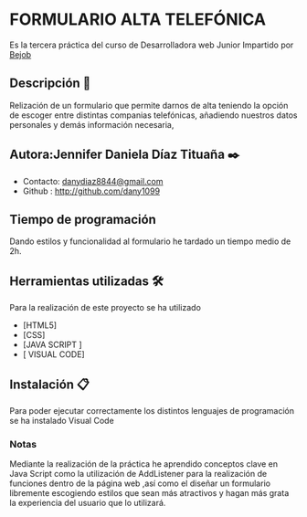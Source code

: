 # FORMULARIO ALTA TELEFÓNICA
Es la tercera práctica del curso de Desarrolladora web Junior Impartido por [Bejob](https://www.bejob.com)

## Descripción 📖
Relización de un formulario que permite darnos de alta teniendo la opción de escoger entre distintas companias telefónicas, añadiendo nuestros datos personales y demás información necesaria,

## Autora:Jennifer Daniela Díaz Tituaña  ✒️
* Contacto: danydiaz8844@gmail.com
* Github  : http://github.com/dany1099


## Tiempo de programación

Dando estilos y funcionalidad al formulario he tardado un tiempo medio de 2h.

## Herramientas utilizadas 🛠️

Para la realización de este proyecto se ha utilizado
* [HTML5]
* [CSS]
* [JAVA SCRIPT ]
* [ VISUAL CODE]

## Instalación 📋
Para poder ejecutar correctamente los distintos lenguajes de programación se ha instalado Visual Code
### Notas
Mediante la realización de la práctica he aprendido conceptos clave en Java Script como la utilización de AddListener para la realización de  funciones dentro de la página web ,así como el diseñar un formulario libremente escogiendo estilos que sean más atractivos y hagan más grata la experiencia del usuario que lo utilizará.


